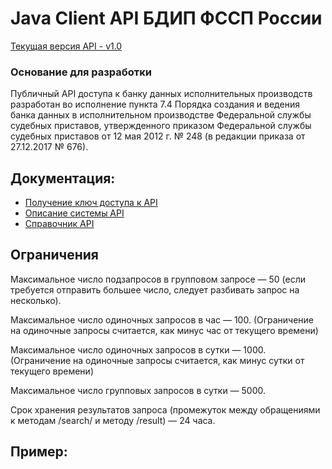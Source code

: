 # Java Client API БДИП ФССП России

[Текущая версия API - v1.0](https://api-ip.fssp.gov.ru/docs/api-docs.json)

### Основание для разработки

Публичный API доступа к банку данных исполнительных производств разработан во исполнение пункта 7.4 Порядка создания и ведения банка данных в исполнительном производстве Федеральной службы судебных приставов, утвержденного приказом Федеральной службы судебных приставов от 12 мая 2012 г. № 248 (в редакции приказа от 27.12.2017 № 676).

## Документация:

- [Получение ключ доступа к API](https://api-ip.fssprus.ru/register)
- [Описание системы API](https://api-ip.fssprus.ru/about)
- [Справочник API](https://api-ip.fssprus.ru/swagger)

## Ограничения

Максимальное число подзапросов в групповом запросе — 50 (если требуется отправить большее число, следует разбивать  запрос на несколько).

Максимальное число одиночных запросов в час — 100. (Ограничение на одиночные запросы считается, как минус час от текущего времени)

Максимальное число одиночных запросов в сутки — 1000. (Ограничение на одиночные запросы считается, как минус сутки от текущего времени)

Максимальное число групповых запросов в сутки — 5000.

Срок хранения результатов запроса (промежуток между обращениями к методам /search/ и методу /result) — 24 часа.

## Пример:
